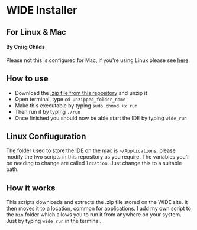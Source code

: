 # WIDE Installer
## For Linux & Mac
#### By Craig Childs

Please not this is configured for Mac, if you're using Linux please see [here](#linux-configuration).

## How to use
 - Download the [.zip file from this repository](https://github.com/CraigChilds94/WIDE-Installer/archive/master.zip) and unzip it
 - Open terminal, type `cd unzipped_folder_name`
 - Make this executable by typing `sudo chmod +x run`
 - Then run it by typing `./run`
 - Once finished you should now be able start the IDE by typing `wide_run`

## Linux Confiuguration
The folder used to store the IDE on the mac is `~/Applications`, please modify the two scripts in this repository as you require. The variables you'll be needing to change are called `location`. Just change this to a suitable path.

## How it works
This scripts downloads and extracts the .zip file stored on the WIDE site. It then moves it to a location, common for applications. I add my own script to the `bin` folder which allows you to run it from anywhere on your system. Just by typing `wide_run` in the terminal.
